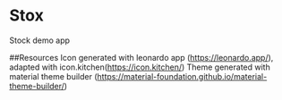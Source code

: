# Stox
Stock demo app 

##Resources
Icon generated with leonardo app (https://leonardo.app/), adapted with icon.kitchen(https://icon.kitchen/)
Theme generated with material theme builder (https://material-foundation.github.io/material-theme-builder/)
